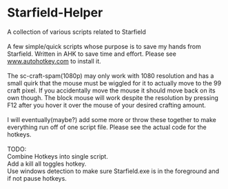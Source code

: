 # Starfield-Helper
A collection of various scripts related to Starfield<br>
<br>
A few simple/quick scripts whose purpose is to save my hands from Starfield.  Written in AHK to save time and effort.  Please see www.autohotkey.com to install it.<br>
<br>
The sc-craft-spam(1080p) may only work with 1080 resolution and has a small quirk that the mouse must be wiggled for it to actually move to the 99 craft pixel.  If you accidentally move the mouse it should move back on its own though.
The block mouse will work despite the resolution by pressing F12 after you hover it over the mouse of your desired crafting amount.  <br>
<br>
I will eventually(maybe?) add some more or throw these together to make everything run off of one script file.  Please see the actual code for the hotkeys.<br>
<br>
TODO:<br>
Combine Hotkeys into single script.<br>
Add a kill all toggles hotkey.<br>
Use windows detection to make sure Starfield.exe is in the foreground and if not pause hotkeys.<br>
